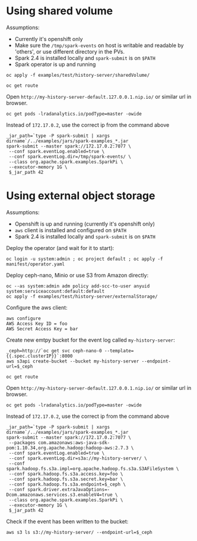 # Using shared volume

Assumptions:
* Currently it's openshift only
* Make sure the `/tmp/spark-events` on host is writable and readable by 'others', or use different directory in the PVs.
* Spark 2.4 is installed locally and `spark-submit` is on `$PATH`
* Spark operator is up and running

```
oc apply -f examples/test/history-server/sharedVolume/
```

```
oc get route
```

Open `http://my-history-server-default.127.0.0.1.nip.io/` or similar url in browser.

```
oc get pods -lradanalytics.io/podType=master -owide
```

Instead of `172.17.0.2`, use the correct ip from the command above
```
_jar_path=`type -P spark-submit | xargs dirname`/../examples/jars/spark-examples_*.jar
spark-submit --master spark://172.17.0.2:7077 \
 --conf spark.eventLog.enabled=true \
 --conf spark.eventLog.dir=/tmp/spark-events/ \
 --class org.apache.spark.examples.SparkPi \
 --executor-memory 1G \
 $_jar_path 42
```


# Using external object storage

Assumptions:
* Openshift is up and running (currently it's openshift only)
* `aws` client is installed and configured on `$PATH`
* Spark 2.4 is installed locally and `spark-submit` is on `$PATH`


Deploy the operator (and wait for it to start):

```
oc login -u system:admin ; oc project default ; oc apply -f manifest/operator.yaml
```

Deploy ceph-nano, Minio or use S3 from Amazon directly:

```
oc --as system:admin adm policy add-scc-to-user anyuid system:serviceaccount:default:default
oc apply -f examples/test/history-server/externalStorage/
```

Configure the aws client:

```
aws configure
AWS Access Key ID = foo
AWS Secret Access Key = bar
```

Create new emtpy bucket for the event log called `my-history-server`:

```
_ceph=http://`oc get svc ceph-nano-0 --template={{.spec.clusterIP}}`:8000
aws s3api create-bucket --bucket my-history-server --endpoint-url=$_ceph
```

```
oc get route
```

Open `http://my-history-server-default.127.0.0.1.nip.io/` or similar url in browser.


```
oc get pods -lradanalytics.io/podType=master -owide
```

Instead of `172.17.0.2`, use the correct ip from the command above

```
_jar_path=`type -P spark-submit | xargs dirname`/../examples/jars/spark-examples_*.jar
spark-submit --master spark://172.17.0.2:7077 \
 --packages com.amazonaws:aws-java-sdk-pom:1.10.34,org.apache.hadoop:hadoop-aws:2.7.3 \
 --conf spark.eventLog.enabled=true \
 --conf spark.eventLog.dir=s3a://my-history-server/ \
 --conf spark.hadoop.fs.s3a.impl=org.apache.hadoop.fs.s3a.S3AFileSystem \
 --conf spark.hadoop.fs.s3a.access.key=foo \
 --conf spark.hadoop.fs.s3a.secret.key=bar \
 --conf spark.hadoop.fs.s3a.endpoint=$_ceph \
 --conf spark.driver.extraJavaOptions=-Dcom.amazonaws.services.s3.enableV4=true \
 --class org.apache.spark.examples.SparkPi \
 --executor-memory 1G \
 $_jar_path 42
 ```

 Check if the event has been written to the bucket:

 ```
 aws s3 ls s3://my-history-server/ --endpoint-url=$_ceph
 ```
